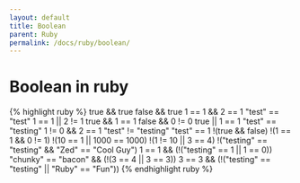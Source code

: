 ```yaml
---
layout: default
title: Boolean
parent: Ruby
permalink: /docs/ruby/boolean/
---
```


# Boolean in ruby


{% highlight ruby %}
true && true
false && true
1 == 1 && 2 == 1
"test" == "test"
1 == 1 || 2 != 1
true && 1 == 1
false && 0 != 0
true || 1 == 1
"test" == "testing"
1 != 0 && 2 == 1
"test" != "testing"
"test" == 1
!(true && false)
!(1 == 1 && 0 != 1)
!(10 == 1 || 1000 == 1000)
!(1 != 10 || 3 == 4)
!("testing" == "testing" && "Zed" == "Cool Guy")
1 == 1 && (!("testing" == 1 || 1 == 0))
"chunky" == "bacon" && (!(3 == 4 || 3 == 3))
3 == 3 && (!("testing" == "testing" || "Ruby" == "Fun"))
{% endhighlight ruby %}
